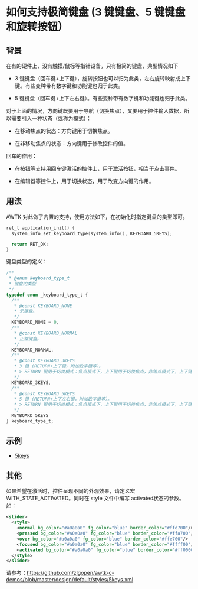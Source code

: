# 如何支持极简键盘 (3 键键盘、5 键键盘和旋转按钮）

## 背景

在有的硬件上，没有触摸/鼠标等指针设备，只有极简的键盘，典型情况如下

* 3 键键盘（回车键+上下键），旋转按钮也可以归为此类，左右旋转映射成上下键。有些变种带有数字键和功能键也归于此类。

* 5 键键盘（回车键+上下左右键）。有些变种带有数字键和功能键也归于此类。

对于上面的情况，方向键既要用于导航（切换焦点），又要用于控件输入数据，所以需要引入一种状态（或称为模式）：

* 在移动焦点的状态：方向键用于切换焦点。

* 在非移动焦点的状态：方向键用于修改控件的值。

回车的作用：

* 在按钮等支持用回车键激活的控件上，用于激活按钮，相当于点击事件。

* 在编辑器等控件上，用于切换状态，用于改变方向键的作用。

## 用法

AWTK 对此做了内置的支持，使用方法如下，在初始化时指定键盘的类型即可。

```c
ret_t application_init() {
  system_info_set_keyboard_type(system_info(), KEYBOARD_5KEYS);

  return RET_OK;
}

```

键盘类型的定义：

```c
/**
 * @enum keyboard_type_t
 * 键盘的类型
 */
typedef enum _keyboard_type_t {
  /**
   * @const KEYBOARD_NONE
   * 无键盘。
   */
  KEYBOARD_NONE = 0,
  /**
   * @const KEYBOARD_NORMAL
   * 正常键盘。
   */
  KEYBOARD_NORMAL,
  /**
   * @const KEYBOARD_3KEYS
   * 3 键 (RETURN+上下键，附加数字键等）。
   * > RETURN 键用于切换模式：焦点模式下，上下键用于切换焦点，非焦点模式下，上下键用于切修改控件的值。
   */
  KEYBOARD_3KEYS,
  /**
   * @const KEYBOARD_5KEYS
   * 5 键 (RETURN+上下左右键，附加数字键等）。
   * > RETURN 键用于切换模式：焦点模式下，上下键用于切换焦点，非焦点模式下，上下键用于切修改控件的值。
   */
  KEYBOARD_5KEYS
} keyboard_type_t;

```

## 示例
 * [5keys](https://github.com/zlgopen/awtk-c-demos/blob/master/demos/5keys.c)

## 其他
  如果希望在激活时，控件呈现不同的外观效果，请定义宏 WITH\_STATE\_ACTIVATED。同时在 style 文件中编写 activated状态的参数。如：

```xml
<slider>
  <style>
    <normal bg_color="#a0a0a0" fg_color="blue" border_color="#ffd700"/>
    <pressed bg_color="#a0a0a0" fg_color="blue" border_color="#ffa700"/>
    <over bg_color="#a0a0a0" fg_color="blue" border_color="#ffe700"/>
    <focused bg_color="#a0a0a0" fg_color="blue" border_color="#ffff00"/>
    <activated bg_color="#a0a0a0" fg_color="blue" border_color="#ff0000"/>
  </style>
</slider>
```

请参考：https://github.com/zlgopen/awtk-c-demos/blob/master/design/default/styles/5keys.xml

 

